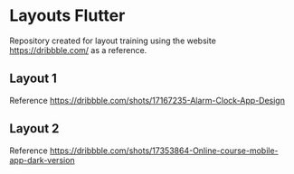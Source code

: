 # Layouts Flutter

Repository created for layout training using the website https://dribbble.com/ as a reference.

## Layout 1

Reference https://dribbble.com/shots/17167235-Alarm-Clock-App-Design

## Layout 2

Reference https://dribbble.com/shots/17353864-Online-course-mobile-app-dark-version
